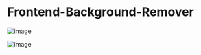 # Frontend-Background-Remover

![image](https://github.com/user-attachments/assets/f3ced842-9b7a-4286-baa6-e8cd13f671b7)


![image](https://github.com/user-attachments/assets/ac5cb251-f633-4b1b-bb58-b6c292c435e6)
